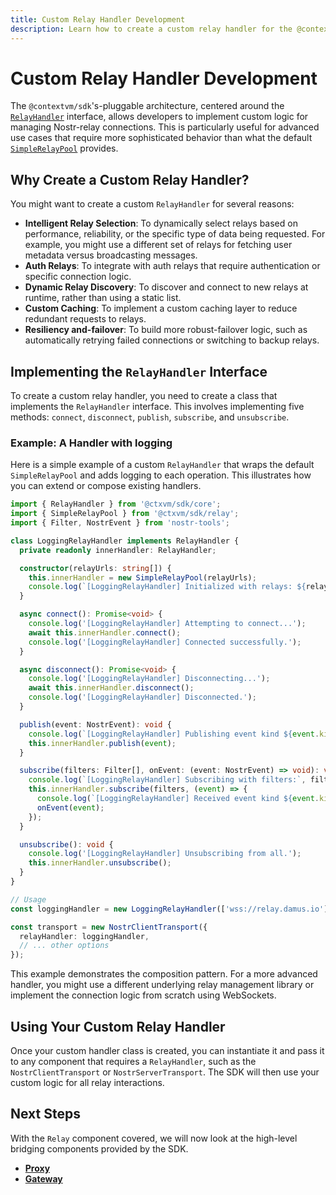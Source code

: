 ```yaml
---
title: Custom Relay Handler Development
description: Learn how to create a custom relay handler for the @contextvm/sdk.
---
```


# Custom Relay Handler Development

The `@contextvm/sdk`'s-pluggable architecture, centered around the [`RelayHandler`](./relay-handler-interface.md) interface, allows developers to implement custom logic for managing Nostr-relay connections. This is particularly useful for advanced use cases that require more sophisticated behavior than what the default [`SimpleRelayPool`](./simple-relay-pool.md) provides.

## Why Create a Custom Relay Handler?

You might want to create a custom `RelayHandler` for several reasons:

-   **Intelligent Relay Selection**: To dynamically select relays based on performance, reliability, or the specific type of data being requested. For example, you might use a different set of relays for fetching user metadata versus broadcasting messages.
-   **Auth Relays**: To integrate with auth relays that require authentication or specific connection logic.
-   **Dynamic Relay Discovery**: To discover and connect to new relays at runtime, rather than using a static list.
-   **Custom Caching**: To implement a custom caching layer to reduce redundant requests to relays.
-   **Resiliency and-failover**: To build more robust-failover logic, such as automatically retrying failed connections or switching to backup relays.

## Implementing the `RelayHandler` Interface

To create a custom relay handler, you need to create a class that implements the `RelayHandler` interface. This involves implementing five methods: `connect`, `disconnect`, `publish`, `subscribe`, and `unsubscribe`.

### Example: A Handler with logging

Here is a simple example of a custom `RelayHandler` that wraps the default `SimpleRelayPool` and adds logging to each operation. This illustrates how you can extend or compose existing handlers.

```typescript
import { RelayHandler } from '@ctxvm/sdk/core';
import { SimpleRelayPool } from '@ctxvm/sdk/relay';
import { Filter, NostrEvent } from 'nostr-tools';

class LoggingRelayHandler implements RelayHandler {
  private readonly innerHandler: RelayHandler;

  constructor(relayUrls: string[]) {
    this.innerHandler = new SimpleRelayPool(relayUrls);
    console.log(`[LoggingRelayHandler] Initialized with relays: ${relayUrls.join(', ')}`);
  }

  async connect(): Promise<void> {
    console.log('[LoggingRelayHandler] Attempting to connect...');
    await this.innerHandler.connect();
    console.log('[LoggingRelayHandler] Connected successfully.');
  }

  async disconnect(): Promise<void> {
    console.log('[LoggingRelayHandler] Disconnecting...');
    await this.innerHandler.disconnect();
    console.log('[LoggingRelayHandler] Disconnected.');
  }

  publish(event: NostrEvent): void {
    console.log(`[LoggingRelayHandler] Publishing event kind ${event.kind}...`);
    this.innerHandler.publish(event);
  }

  subscribe(filters: Filter[], onEvent: (event: NostrEvent) => void): void {
    console.log(`[LoggingRelayHandler] Subscribing with filters:`, filters);
    this.innerHandler.subscribe(filters, (event) => {
      console.log(`[LoggingRelayHandler] Received event kind ${event.kind}`);
      onEvent(event);
    });
  }

  unsubscribe(): void {
    console.log('[LoggingRelayHandler] Unsubscribing from all.');
    this.innerHandler.unsubscribe();
  }
}

// Usage
const loggingHandler = new LoggingRelayHandler(['wss://relay.damus.io']);

const transport = new NostrClientTransport({
  relayHandler: loggingHandler,
  // ... other options
});
```

This example demonstrates the composition pattern. For a more advanced handler, you might use a different underlying relay management library or implement the connection logic from scratch using WebSockets.

## Using Your Custom Relay Handler

Once your custom handler class is created, you can instantiate it and pass it to any component that requires a `RelayHandler`, such as the `NostrClientTransport` or `NostrServerTransport`. The SDK will then use your custom logic for all relay interactions.

## Next Steps

With the `Relay` component covered, we will now look at the high-level bridging components provided by the SDK.

-   **[Proxy](./proxy/overview.md)**
-   **[Gateway](./gateway/overview.md)**